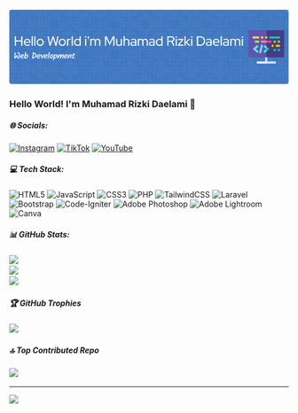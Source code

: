 <!-- ## Hello World! I'm Muhamad Rizki Daelami 👋 -->

![Muhamad Rizki Daelami](img/github-header-image.png)

<!-- - 🌱 I’m currently learning [**Laravel**](https://laravel.com/) Framework

##### Skills

[![My Skills](https://skillicons.dev/icons?i=javascript,php,bootstrap,css,html,laravel,visualstudio,alpinejs,&theme=light)](https://skillicons.dev) -->

<!-- <img src="https://img.shields.io/badge/CSS3-1572B6?style=for-the-badge&logo=css3&logoColor=white" />
<img src="https://img.shields.io/badge/HTML5-E34F26?style=for-the-badge&logo=html5&logoColor=white" />
<img src="https://img.shields.io/badge/JavaScript-323330?style=for-the-badge&logo=javascript&logoColor=F7DF1E" />
<img src="https://img.shields.io/badge/PHP-777BB4?style=for-the-badge&logo=php&logoColor=white" />
<img src="https://img.shields.io/badge/Laravel-FF2D20?style=for-the-badge&logo=laravel&logoColor=white" />
<img src="https://img.shields.io/badge/Tailwind_CSS-38B2AC?style=for-the-badge&logo=tailwind-css&logoColor=white" />
<img src="https://img.shields.io/badge/Xampp-F37623?style=for-the-badge&logo=xampp&logoColor=white" />
<img src="https://img.shields.io/badge/Codeigniter-EF4223?style=for-the-badge&logo=codeigniter&logoColor=white" />
<img src="https://img.shields.io/badge/Bootstrap-563D7C?style=for-the-badge&logo=bootstrap&logoColor=white" /> -->

<!-- ##### Connect with me

![https://instagram.com/iiiikkkyy_](https://img.shields.io/badge/Instagram-E4405F?style=for-the-badge&logo=instagram&logoColor=white) ![https://tiktok.com/@heiiky](https://img.shields.io/badge/TikTok-000000?style=for-the-badge&logo=tiktok&logoColor=white)

##### My Github Stats

![Muhamad Rizki Daelami](https://github-readme-stats.vercel.app/api?username=iky2306&show_icons=true&theme=radical&locale=id) -->

### Hello World! I'm Muhamad Rizki Daelami 👋

##### 🌐 Socials:

[![Instagram](https://img.shields.io/badge/Instagram-%23E4405F.svg?logo=Instagram&logoColor=white)](https://instagram.com/iiiikkkyy_) [![TikTok](https://img.shields.io/badge/TikTok-%23000000.svg?logo=TikTok&logoColor=white)](https://tiktok.com/@@heiiky) [![YouTube](https://img.shields.io/badge/YouTube-%23FF0000.svg?logo=YouTube&logoColor=white)](https://youtube.com/@iiiikkkyy_)

##### 💻 Tech Stack:

![HTML5](https://img.shields.io/badge/html5-%23E34F26.svg?style=for-the-badge&logo=html5&logoColor=white) ![JavaScript](https://img.shields.io/badge/javascript-%23323330.svg?style=for-the-badge&logo=javascript&logoColor=%23F7DF1E) ![CSS3](https://img.shields.io/badge/css3-%231572B6.svg?style=for-the-badge&logo=css3&logoColor=white) ![PHP](https://img.shields.io/badge/php-%23777BB4.svg?style=for-the-badge&logo=php&logoColor=white) ![TailwindCSS](https://img.shields.io/badge/tailwindcss-%2338B2AC.svg?style=for-the-badge&logo=tailwind-css&logoColor=white) ![Laravel](https://img.shields.io/badge/laravel-%23FF2D20.svg?style=for-the-badge&logo=laravel&logoColor=white) ![Bootstrap](https://img.shields.io/badge/bootstrap-%238511FA.svg?style=for-the-badge&logo=bootstrap&logoColor=white) ![Code-Igniter](https://img.shields.io/badge/CodeIgniter-%23EF4223.svg?style=for-the-badge&logo=codeIgniter&logoColor=white) ![Adobe Photoshop](https://img.shields.io/badge/adobe%20photoshop-%2331A8FF.svg?style=for-the-badge&logo=adobe%20photoshop&logoColor=white) ![Adobe Lightroom](https://img.shields.io/badge/Adobe%20Lightroom-31A8FF.svg?style=for-the-badge&logo=Adobe%20Lightroom&logoColor=white) ![Canva](https://img.shields.io/badge/Canva-%2300C4CC.svg?style=for-the-badge&logo=Canva&logoColor=white)

##### 📊 GitHub Stats:

![](https://github-readme-stats.vercel.app/api?username=iky2306&theme=merko&hide_border=false&include_all_commits=false&count_private=false)<br/>
![](https://nirzak-streak-stats.vercel.app/?user=iky2306&theme=merko&hide_border=false)<br/>
![](https://github-readme-stats.vercel.app/api/top-langs/?username=iky2306&theme=merko&hide_border=false&include_all_commits=false&count_private=false&layout=compact)

##### 🏆 GitHub Trophies

![](https://github-profile-trophy.vercel.app/?username=iky2306&theme=radical&no-frame=false&no-bg=true&margin-w=4)

##### 🔝 Top Contributed Repo

![](https://github-contributor-stats.vercel.app/api?username=iky2306&limit=5&theme=dark&combine_all_yearly_contributions=true)

---

[![](https://visitcount.itsvg.in/api?id=iky2306&icon=0&color=0)](https://visitcount.itsvg.in)

<!-- Proudly created with GPRM ( https://gprm.itsvg.in ) -->
